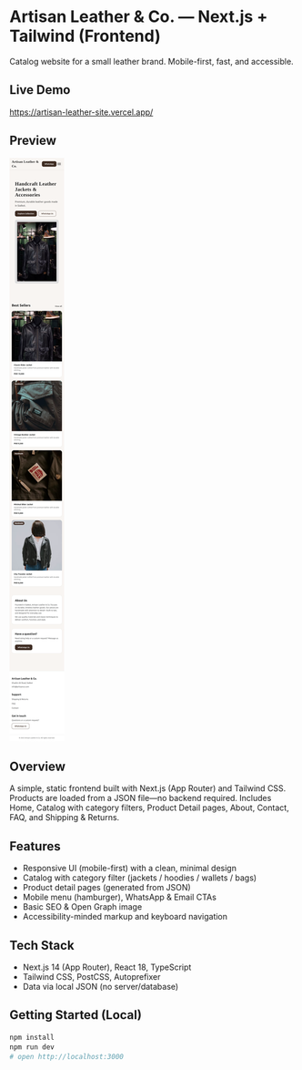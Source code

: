 # Artisan Leather & Co. — Next.js + Tailwind (Frontend)

Catalog website for a small leather brand. Mobile-first, fast, and accessible.

## Live Demo
https://artisan-leather-site.vercel.app/

## Preview
![Home (Desktop)](./screenshots/home-desktop.png)

## Overview
A simple, static frontend built with Next.js (App Router) and Tailwind CSS. Products are loaded from a JSON file—no backend required. Includes Home, Catalog with category filters, Product Detail pages, About, Contact, FAQ, and Shipping & Returns.

## Features
- Responsive UI (mobile-first) with a clean, minimal design  
- Catalog with category filter (jackets / hoodies / wallets / bags)  
- Product detail pages (generated from JSON)  
- Mobile menu (hamburger), WhatsApp & Email CTAs  
- Basic SEO & Open Graph image  
- Accessibility-minded markup and keyboard navigation

## Tech Stack
- Next.js 14 (App Router), React 18, TypeScript  
- Tailwind CSS, PostCSS, Autoprefixer  
- Data via local JSON (no server/database)

## Getting Started (Local)
```bash
npm install
npm run dev
# open http://localhost:3000
